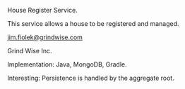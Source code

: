 House Register Service.

This service allows a house to be registered and managed.

jim.fiolek@grindwise.com

Grind Wise Inc.

Implementation: Java, MongoDB, Gradle.

Interesting: Persistence is handled by the aggregate root.
